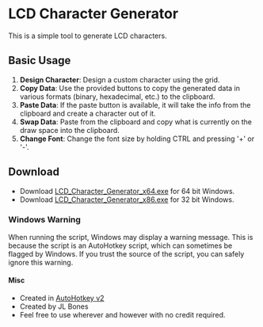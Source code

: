 # LCD Character Generator

This is a simple tool to generate LCD characters.

## Basic Usage

1. **Design Character**: Design a custom character using the grid.
2. **Copy Data**: Use the provided buttons to copy the generated data in various formats (binary, hexadecimal, etc.) to the clipboard.
3. **Paste Data**: If the paste button is available, it will take the info from the clipboard and create a character out of it.
4. **Swap Data**: Paste from the clipboard and copy what is currently on the draw space into the clipboard.
5. **Change Font**: Change the font size by holding CTRL and pressing '+' or '-'.

## Download

- Download [LCD_Character_Generator_x64.exe](https://github.com/JL-Bones/LCD_Character_Generator/releases/download/v1.0/LCD_Character_Generator_x64.exe) for 64 bit Windows.
- Download [LCD_Character_Generator_x86.exe](https://github.com/JL-Bones/LCD_Character_Generator/releases/download/v1.0/LCD_Character_Generator_x86.exe) for 32 bit Windows.

### Windows Warning

When running the script, Windows may display a warning message. This is because the script is an AutoHotkey script, which can sometimes be flagged by Windows. If you trust the source of the script, you can safely ignore this warning.

#### Misc

- Created in [AutoHotkey v2](https://www.autohotkey.com/)
- Created by JL Bones
- Feel free to use wherever and however with no credit required.
